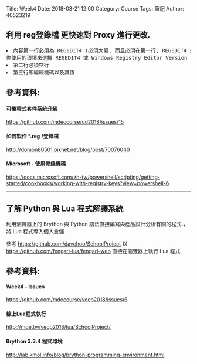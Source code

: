 Title: Week4
Date: 2018-03-21 12:00
Category: Course
Tags: 筆記
Author: 40523219

<h2>利用 <b>reg登錄檔</b> 更快速對 Proxy 進行更改.</h2>
<!-- PELICAN_END_SUMMARY -->
<pre>
<li>內容第一行必須為 REGEDIT4 (必須大寫, 而且必須在第一行, REGEDIT4 是 Windows 95/98/ME/NT, 5 是 Windows2000/XP), 看<br>你使用的環境來選擇 REGEDIT4 或 Windows Registry Editor Version 5.00
<li>第二行必須空行
<li>第三行即編輯機碼以及其值
</pre>

<h2>參考資料:</h2>
<h4>可攜程式套件系統升級</h4>
<a href="https://github.com/mdecourse/cd2018/issues/15">https://github.com/mdecourse/cd2018/issues/15 </a>
<h4>如何製作 *.reg /登錄檔</h4>
<a href="http://domon80501.pixnet.net/blog/post/70076040">http://domon80501.pixnet.net/blog/post/70076040 </a>
<h4>Microsoft - 使用登錄機碼</h4>
<a href="https://docs.microsoft.com/zh-tw/powershell/scripting/getting-started/cookbooks/working-with-registry-keys?view=powershell-6">https://docs.microsoft.com/zh-tw/powershell/scripting/getting-started/cookbooks/working-with-registry-keys?view=powershell-6 </a>

<hr>
<h2>了解 Python 與 Lua 程式解譯系統</h2>
利用瀏覽器上的 Brython 與 Python 語法直接編寫與產品設計分析有關的程式.，將 Lua 程式導入個人倉儲

參考 <a href="https://github.com/davchoo/SchoolProject">https://github.com/davchoo/SchoolProject </a> 以 <a href="https://github.com/fengari-lua/fengari-web">https://github.com/fengari-lua/fengari-web </a> 直接在瀏覽器上執行 Lua 程式.

<h2>參考資料:</h2>
<h4>Week4 - lssues</h4>
<a href="https://github.com/mdecourse/vecp2018/issues/6">https://github.com/mdecourse/vecp2018/issues/6 </a>

<h4>線上Lua程式執行</h4>
<a href="http://mde.tw/vecp2018/lua/SchoolProject/">http://mde.tw/vecp2018/lua/SchoolProject/ </a>

<h4>Brython 3.3.4 程式環境</h4>
<a href="http://lab.kmol.info/blog/brython-programming-environment.html">http://lab.kmol.info/blog/brython-programming-environment.html </a>

